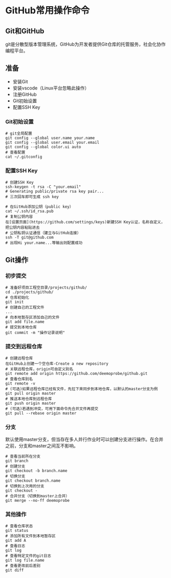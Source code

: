 # GitHub常用操作命令

## Git和GitHub

git是分散型版本管理系统，GitHub为开发者提供Git仓库的托管服务，社会化协作编程平台。

## 准备

- 安装Git
- 安装vscode（Linux平台忽略此操作）
- 注册GitHub
- Git初始设置
- 配置SSH Key

### Git初始设置

```shell
# git全局配置
git config --global user.name your.name
git config --global user.email your.email
git config --global color.ui auto
# 查看配置
cat ~/.gitconfig
```

### 配置SSH Key

```shell
# 创建SSH Key
ssh-keygen -t rsa -C "your.email"
# Generating public/private rsa key pair...
# 三次回车即可生成 ssh key

# 在GitHub添加公钥（public key）
cat ~/.ssh/id_rsa.pub
# 复制公钥内容
在[设置页面](https://github.com/settings/keys)新建SSH Key认证，名称自定义，把公钥内容粘贴进去
# 公钥私钥认证通信（建立与GitHub连接）
ssh -T git@github.com
# 出现Hi your.name...等输出则配置成功
```

## Git操作

### 初步提交

```shell
# 准备好项目工程空目录/projects/github/
cd ./projects/github/
# 仓库初始化
git init
# 创建自己的工程文件
...
# 向本地暂存区添加自己的文件
git add file.name
# 提交到本地仓库
git commit -m "操作记录说明"

```

### 提交到远程仓库

```shell
# 创建远程仓库
在GitHub上创建一个空仓库-Create a new repository
# 关联远程仓库，origin可自定义别名
git remote add origin https://github.com/deemoprobe/github.git
# 查看仓库别名
git remote -v
# (可选)如果远程仓库已经有文件，先拉下来同步到本地仓库，以默认的master分支为例
git pull origin master
# 推送本地仓库到远程仓库
git push origin master
# (可选)若遇到冲突，可用下面命令先合并文件再提交
git pull --rebase origin master
```

### 分支

默认使用master分支，但当存在多人并行作业时可以创建分支进行操作。在合并之前，分支和master之间互不影响。

```shell
# 查看当前所在分支
git branch
# 创建分支
git checkout -b branch.name
# 切换分支
git checkout branch.name
# 切换到上次用的分支
git checkout -
# 合并分支（切换到master上合并）
git merge --no-ff deemoprobe
```

### 其他操作

```shell
# 查看仓库状态
git status
# 添加所有文件到本地暂存区
git add A
# 查看日志
git log
# 查看特定文件的git日志
git log file.name
# 查看更改前后差别
git diff
```

